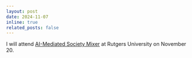 ```yaml
---
layout: post
date: 2024-11-07
inline: true
related_posts: false
---
```


I will attend [AI-Mediated Society Mixer](http://dimacs.rutgers.edu/events/details?eID=3130) at Rutgers University on November 20.